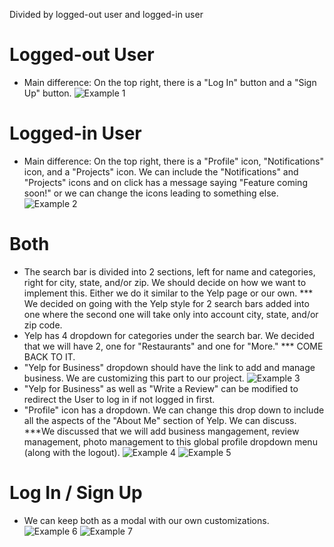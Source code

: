 Divided by logged-out user and logged-in user

# Logged-out User

-   Main difference: On the top right, there is a "Log In" button and a "Sign Up" button.
    ![Example 1](picture-nav1.png)

# Logged-in User

-   Main difference: On the top right, there is a "Profile" icon, "Notifications" icon, and a "Projects" icon. We can include the "Notifications" and "Projects" icons and on click has a message saying "Feature coming soon!" or we can change the icons leading to something else.
    ![Example 2](picture-nav2.png)

# Both

-   The search bar is divided into 2 sections, left for name and categories, right for city, state, and/or zip. We should decide on how we want to implement this. Either we do it similar to the Yelp page or our own. \*\*\* We decided on going with the Yelp style for 2 search bars added into one where the second one will take only into account city, state, and/or zip code.
-   Yelp has 4 dropdown for categories under the search bar. We decided that we will have 2, one for "Restaurants" and one for "More." \*\*\* COME BACK TO IT.
-   "Yelp for Business" dropdown should have the link to add and manage business. We are customizing this part to our project.
    ![Example 3](picture-nav3.png)
-   "Yelp for Business" as well as "Write a Review" can be modified to redirect the User to log in if not logged in first.
-   "Profile" icon has a dropdown. We can change this drop down to include all the aspects of the "About Me" section of Yelp. We can discuss. \*\*\*We discussed that we will add business mangagement, review management, photo management to this global profile dropdown menu (along with the logout).
    ![Example 4](picture-nav4.png)
    ![Example 5](picture-nav5.png)

# Log In / Sign Up

-   We can keep both as a modal with our own customizations.
    ![Example 6](picture-nav6.png)
    ![Example 7](picture-nav7.png)
